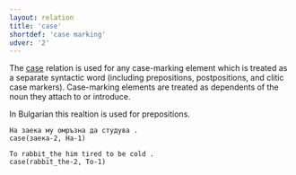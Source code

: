 ```yaml
---
layout: relation
title: 'case'
shortdef: 'case marking'
udver: '2'
---
```


The [case]() relation is used for any case-marking element which is treated as a separate syntactic word (including prepositions, postpositions, and clitic case markers). Case-marking elements are treated as dependents of the noun they attach to or introduce. 

In Bulgarian this realtion is used for prepositions. 


~~~ sdparse
На заека му омръзна да студува .
case(заека-2, На-1)
~~~

~~~ sdparse
To rabbit_the him tired to be cold .
case(rabbit_the-2, To-1)
~~~
<!-- Interlanguage links updated So kvě 14 19:03:08 CEST 2022 -->
